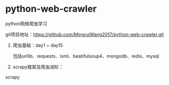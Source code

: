 # python-web-crawler

python网络爬虫学习

git项目地址：https://github.com/MingruiWang2017/python-web-crawler.git

1. 爬虫基础：day1 ~ day15
   
   包括urllib、requests、lxml、beatifulsoup4、mongodb、redis、mysql

2. scrapy框架及爬虫进阶：

  scrapy